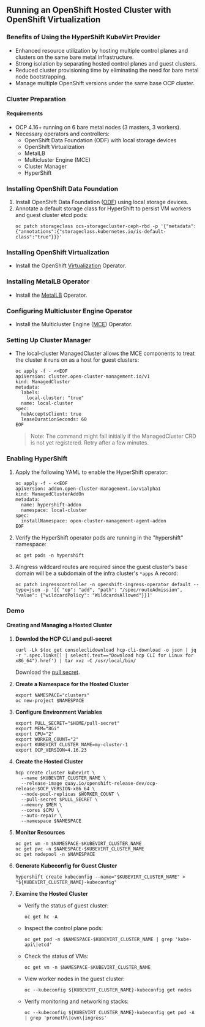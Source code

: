 ## Running an OpenShift Hosted Cluster with OpenShift Virtualization

### Benefits of Using the HyperShift KubeVirt Provider
- Enhanced resource utilization by hosting multiple control planes and clusters on the same bare metal infrastructure.
- Strong isolation by separating hosted control planes and guest clusters.
- Reduced cluster provisioning time by eliminating the need for bare metal node bootstrapping.
- Manage multiple OpenShift versions under the same base OCP cluster.

### Cluster Preparation
#### Requirements
- OCP 4.16+ running on 6 bare metal nodes (3 masters, 3 workers).
- Necessary operators and controllers:
  - OpenShift Data Foundation (ODF) with local storage devices
  - OpenShift Virtualization
  - MetalLB
  - Multicluster Engine (MCE)
  - Cluster Manager
  - HyperShift

### Installing OpenShift Data Foundation
1. Install OpenShift Data Foundation ([ODF](https://github.com/pancongliang/openshift/blob/main/storage/odf/readme.md)) using local storage devices.
2. Annotate a default storage class for HyperShift to persist VM workers and guest cluster etcd pods:
   ```
   oc patch storageclass ocs-storagecluster-ceph-rbd -p '{"metadata": {"annotations":{"storageclass.kubernetes.io/is-default-class":"true"}}}'
   ```

### Installing OpenShift Virtualization
- Install the OpenShift [Virtualization](https://github.com/pancongliang/openshift/blob/main/virtualization/readme.md) Operator.

### Installing MetalLB Operator
- Install the [MetalLB](https://github.com/pancongliang/openshift/blob/main/operator/metallb/readme.md) Operator.

### Configuring Multicluster Engine Operator
- Install the Multicluster Engine ([MCE](https://github.com/pancongliang/openshift/blob/main/operator/mce/readme.md)) Operator.

### Setting Up Cluster Manager
- The local-cluster ManagedCluster allows the MCE components to treat the cluster it runs on as a host for guest clusters:
  ```
  oc apply -f - <<EOF
  apiVersion: cluster.open-cluster-management.io/v1
  kind: ManagedCluster
  metadata:
    labels:
      local-cluster: "true"
    name: local-cluster
  spec:
    hubAcceptsClient: true
    leaseDurationSeconds: 60
  EOF
  ```
  > Note: The command might fail initially if the ManagedCluster CRD is not yet registered. Retry after a few minutes.

### Enabling HyperShift
1. Apply the following YAML to enable the HyperShift operator:
   ```
   oc apply -f - <<EOF
   apiVersion: addon.open-cluster-management.io/v1alpha1
   kind: ManagedClusterAddOn
   metadata:
     name: hypershift-addon
     namespace: local-cluster
   spec:
     installNamespace: open-cluster-management-agent-addon
   EOF
   ```
2. Verify the HyperShift operator pods are running in the "hypershift" namespace:
   ```
   oc get pods -n hypershift
   ```
3. AIngress wildcard routes are required since the guest cluster's base domain will be a subdomain of the infra cluster's `*apps` A record:
   ```
   oc patch ingresscontroller -n openshift-ingress-operator default --type=json -p '[{ "op": "add", "path": "/spec/routeAdmission", "value": {"wildcardPolicy": "WildcardsAllowed"}}]'
   ```

### Demo
####  Creating and Managing a Hosted Cluster

1. **Downlod the HCP CLI and pull-secret**
   ```
   curl -Lk $(oc get consoleclidownload hcp-cli-download -o json | jq -r '.spec.links[] | select(.text=="Download hcp CLI for Linux for x86_64").href') | tar xvz -C /usr/local/bin/
   ```
   Download the [pull secret](https://console.redhat.com/openshift/install/pull-secret).

2. **Create a Namespace for the Hosted Cluster**
   ```
   export NAMESPACE="clusters"
   oc new-project $NAMESPACE
   ```

3. **Configure Environment Variables**
   ```
   export PULL_SECRET="$HOME/pull-secret" 
   export MEM="8Gi"
   export CPU="2"
   export WORKER_COUNT="2"
   export KUBEVIRT_CLUSTER_NAME=my-cluster-1
   export OCP_VERSION=4.16.23
   ```

4. **Create the Hosted Cluster**
   ```
   hcp create cluster kubevirt \
     --name $KUBEVIRT_CLUSTER_NAME \
     --release-image quay.io/openshift-release-dev/ocp-release:$OCP_VERSION-x86_64 \
     --node-pool-replicas $WORKER_COUNT \
     --pull-secret $PULL_SECRET \
     --memory $MEM \
     --cores $CPU \
     --auto-repair \
     --namespace $NAMESPACE
   ```

5. **Monitor Resources**
   ```
   oc get vm -n $NAMESPACE-$KUBEVIRT_CLUSTER_NAME
   oc get pvc -n $NAMESPACE-$KUBEVIRT_CLUSTER_NAME
   oc get nodepool -n $NAMESPACE
   ```

6. **Generate Kubeconfig for Guest Cluster**
   ```
   hypershift create kubeconfig --name="$KUBEVIRT_CLUSTER_NAME" > "${KUBEVIRT_CLUSTER_NAME}-kubeconfig"
   ```

7. **Examine the Hosted Cluster**
   - Verify the status of guest cluster:
     ```
     oc get hc -A
     ```
   - Inspect the control plane pods:
     ```
     oc get pod -n $NAMESPACE-$KUBEVIRT_CLUSTER_NAME | grep 'kube-api\|etcd'
     ```
   - Check the status of VMs:
     ```
     oc get vm -n $NAMESPACE-$KUBEVIRT_CLUSTER_NAME
     ```
   - View worker nodes in the guest cluster:
     ```
     oc --kubeconfig ${KUBEVIRT_CLUSTER_NAME}-kubeconfig get nodes
     ```
   - Verify monitoring and networking stacks:
     ```
     oc --kubeconfig ${KUBEVIRT_CLUSTER_NAME}-kubeconfig get pod -A | grep 'prometh\|ovn\|ingress'
     ```

